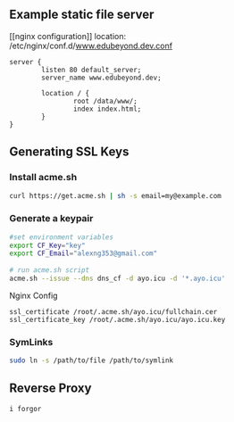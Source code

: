 ## Example static file server
[[nginx configuration]]
location: /etc/nginx/conf.d/www.edubeyond.dev.conf
```nginx
server {
        listen 80 default_server;
        server_name www.edubeyond.dev;

        location / {
                root /data/www/;
                index index.html;
        }
}
```

## Generating SSL Keys

### Install acme.sh
```bash
curl https://get.acme.sh | sh -s email=my@example.com
```
### Generate a keypair
```bash
#set environment variables
export CF_Key="key"
export CF_Email="alexng353@gmail.com"
	
# run acme.sh script
acme.sh --issue --dns dns_cf -d ayo.icu -d '*.ayo.icu'
```

Nginx Config
```nginx
ssl_certificate /root/.acme.sh/ayo.icu/fullchain.cer
ssl_certificate_key /root/.acme.sh/ayo.icu/ayo.icu.key
```

### SymLinks
```bash
sudo ln -s /path/to/file /path/to/symlink
```

## Reverse Proxy
```
i forgor
```